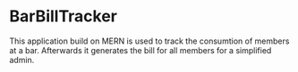 # BarBillTracker
This application build on MERN is used to track the consumtion of members at a bar. Afterwards it generates the bill for all members for a simplified admin.
